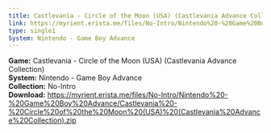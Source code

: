 ```yaml
---
title: Castlevania - Circle of the Moon (USA) (Castlevania Advance Collection)
link: https://myrient.erista.me/files/No-Intro/Nintendo%20-%20Game%20Boy%20Advance/Castlevania%20-%20Circle%20of%20the%20Moon%20(USA)%20(Castlevania%20Advance%20Collection).zip
type: single1
System: Nintendo - Game Boy Advance
---
```

<b>Game:</b> Castlevania - Circle of the Moon (USA) (Castlevania Advance Collection)<br>
<b>System:</b> Nintendo - Game Boy Advance<br>
<b>Collection:</b> No-Intro<br>
<b>Download:</b> https://myrient.erista.me/files/No-Intro/Nintendo%20-%20Game%20Boy%20Advance/Castlevania%20-%20Circle%20of%20the%20Moon%20(USA)%20(Castlevania%20Advance%20Collection).zip